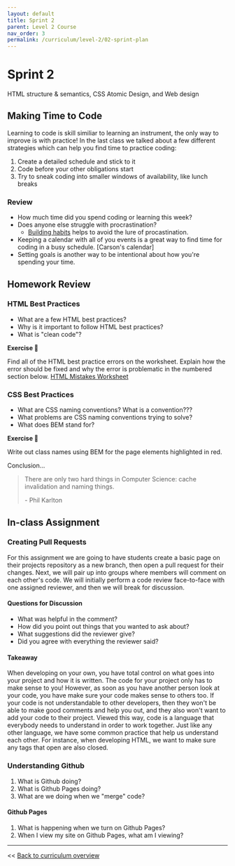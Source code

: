 ```yaml
---
layout: default
title: Sprint 2
parent: Level 2 Course
nav_order: 3
permalink: /curriculum/level-2/02-sprint-plan
---
```


# Sprint 2
HTML structure & semantics, CSS Atomic Design, and Web design

## Making Time to Code

Learning to code is skill similiar to learning an instrument, the only way to improve is with practice! In the last class we talked about a few different strategies which can help you find time to practice coding:

1. Create a detailed schedule and stick to it
1. Code before your other obligations start
1. Try to sneak coding into smaller windows of availability, like lunch breaks

### Review 

* How much time did you spend coding or learning this week?
* Does anyone else struggle with procrastination?
  * [Building habits](https://jamesclear.com/habit-guide) helps to avoid the lure of procastination. 
* Keeping a calendar with all of you events is a great way to find time for coding in a busy schedule. [Carson's calendar]
* Setting goals is another way to be intentional about how you're spending your time.

## Homework Review

### HTML Best Practices

* What are a few HTML best practices? 
* Why is it important to follow HTML best practices? 
* What is "clean code"?

**Exercise 📝**

Find all of the HTML best practice errors on the worksheet. Explain how the error should be fixed and why the error is problematic in the numbered section below. [HTML Mistakes Worksheet](./html-mistakes.pdf)

### CSS Best Practices

* What are CSS naming conventions? What is a convention???
* What problems are CSS naming conventions trying to solve? 
* What does BEM stand for? 

**Exercise 📝**

Write out class names using BEM for the page elements highlighted in red.

Conclusion...

> There are only two hard things in Computer Science: cache invalidation and naming things.
>
> \- Phil Karlton

## In-class Assignment 

### Creating Pull Requests
For this assignment we are going to have students create a basic page on their projects repository as a new branch, then open a pull request for their changes. Next, we will pair up into groups where members will comment on each other's code. We will initially perform a code review face-to-face with one assigned reviewer, and then we will break for discussion.

#### Questions for Discussion
* What was helpful in the comment?
* How did you point out things that you wanted to ask about?  
* What suggestions did the reviewer give? 
* Did you agree with everything the reviewer said?

#### Takeaway
When developing on your own, you have total control on what goes into your project and how it is written. The code for your project only has to make sense to you! However, as soon as you have another person look at your code, you have make sure your code makes sense to others too. If your code is not understandable to other developers, then they won't be able to make good comments and help you out, and they also won't want to add your code to their project. Viewed this way, code is a language that everybody needs to understand in order to work together. Just like any other language, we have some common practice that help us understand each other. For instance, when developing HTML, we want to make sure any tags that open are also closed. 

### Understanding Github
1. What is Github doing? 
2. What is Github Pages doing?
3. What are we doing when we "merge" code?

#### Github Pages
1. What is happening when we turn on Github Pages?
2. When I view my site on Github Pages, what am I viewing?


---
<< [Back to curriculum overview](../level-2)
